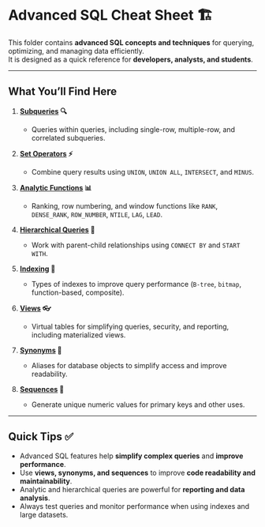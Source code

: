 # Advanced SQL Cheat Sheet 🏗️

This folder contains **advanced SQL concepts and techniques** for querying, optimizing, and managing data efficiently.  
It is designed as a quick reference for **developers, analysts, and students**.

---

## What You’ll Find Here

1. **[Subqueries](subqueries.md) 🔍** 
    * Queries within queries, including single-row, multiple-row, and correlated subqueries.  

2. **[Set Operators](set-operators.md) ⚡** 
    * Combine query results using `UNION`, `UNION ALL`, `INTERSECT`, and `MINUS`.  

3. **[Analytic Functions](analytic-functions.md) 📊** 
    * Ranking, row numbering, and window functions like `RANK`, `DENSE_RANK`, `ROW_NUMBER`, `NTILE`, `LAG`, `LEAD`.  

4. **[Hierarchical Queries](hierarchical-queries.md) 🌳** 
    * Work with parent-child relationships using `CONNECT BY` and `START WITH`.  

5. **[Indexing](indexing.md) 📂** 
    * Types of indexes to improve query performance (`B-tree`, `bitmap`, function-based, composite).  

6. **[Views](views.md) 👓** 
    * Virtual tables for simplifying queries, security, and reporting, including materialized views.  

7. **[Synonyms](synonyms.md) 🔗** 
    * Aliases for database objects to simplify access and improve readability.  

8. **[Sequences](sequences.md) 🔢** 
    * Generate unique numeric values for primary keys and other uses.

---

## Quick Tips ✅
- Advanced SQL features help **simplify complex queries** and **improve performance**.  
- Use **views, synonyms, and sequences** to improve **code readability and maintainability**.  
- Analytic and hierarchical queries are powerful for **reporting and data analysis**.  
- Always test queries and monitor performance when using indexes and large datasets.